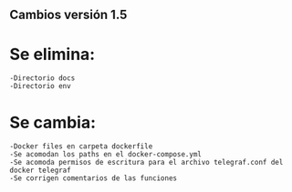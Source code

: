 ## Cambios versión 1.5 ##

# Se elimina:
    -Directorio docs
    -Directorio env

# Se cambia:
    -Docker files en carpeta dockerfile
    -Se acomodan los paths en el docker-compose.yml
    -Se acomoda permisos de escritura para el archivo telegraf.conf del docker telegraf
    -Se corrigen comentarios de las funciones


